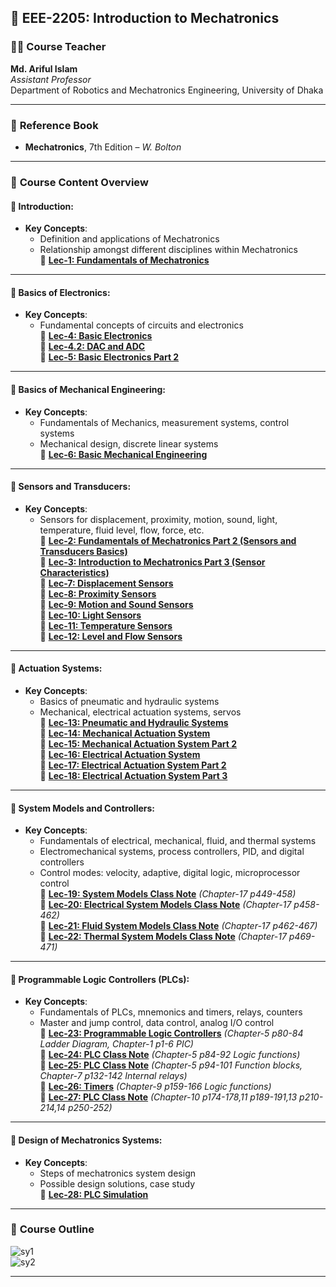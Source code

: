 ## 🤖 **EEE-2205: Introduction to Mechatronics**

### 👨‍🏫 **Course Teacher**  
**Md. Ariful Islam**  
*Assistant Professor*  
Department of Robotics and Mechatronics Engineering, University of Dhaka

---

### 📘 **Reference Book**  
- **Mechatronics**, 7th Edition – *W. Bolton*

---

### 🧠 **Course Content Overview**

#### 🔹 **Introduction:**
- **Key Concepts**:  
  - Definition and applications of Mechatronics  
  - Relationship amongst different disciplines within Mechatronics  
📄 [**Lec-1: Fundamentals of Mechatronics**](./slides/CSE-2205%20Lec%201.pdf)

---

#### 🔹 **Basics of Electronics:**
- **Key Concepts**:  
  - Fundamental concepts of circuits and electronics  
📄 [**Lec-4: Basic Electronics**](./slides/CSE-2205%20Lec%204.pdf)  
📄 [**Lec-4.2: DAC and ADC**](./slides/CSE-2205%20Lec%204-5DAC%20ADC.pdf)  
📄 [**Lec-5: Basic Electronics Part 2**](./slides/CSE-2205%20Lec%205.pdf)

---

#### 🔹 **Basics of Mechanical Engineering:**
- **Key Concepts**:  
  - Fundamentals of Mechanics, measurement systems, control systems  
  - Mechanical design, discrete linear systems  
📄 [**Lec-6: Basic Mechanical Engineering**](./slides/CSE-2205%20Lec%206.pdf)

---

#### 🔹 **Sensors and Transducers:**
- **Key Concepts**:  
  - Sensors for displacement, proximity, motion, sound, light, temperature, fluid level, flow, force, etc.  
📄 [**Lec-2: Fundamentals of Mechatronics Part 2 (Sensors and Transducers Basics)**](./slides/CSE-2205%20Lec%202.pdf)  
📄 [**Lec-3: Introduction to Mechatronics Part 3 (Sensor Characteristics)**](./slides/CSE-2205%20Lec%203.pdf)  
📄 [**Lec-7: Displacement Sensors**](./slides/CSE-2205%20Lec%207.pdf)  
📄 [**Lec-8: Proximity Sensors**](./slides/CSE-2205%20Lec%208.pdf)  
📄 [**Lec-9: Motion and Sound Sensors**](./slides/CSE-2205%20Lec%209.pdf)  
📄 [**Lec-10: Light Sensors**](./slides/CSE-2205%20Lec%2010.pdf)  
📄 [**Lec-11: Temperature Sensors**](./slides/CSE-2205%20Lec%2011.pdf)  
📄 [**Lec-12: Level and Flow Sensors**](./slides/CSE-2205%20Lec%2012.pdf)

---

#### 🔹 **Actuation Systems:**
- **Key Concepts**:  
  - Basics of pneumatic and hydraulic systems  
  - Mechanical, electrical actuation systems, servos  
📄 [**Lec-13: Pneumatic and Hydraulic Systems**](./slides/CSE-2205%20Lec%2013.pdf)  
📄 [**Lec-14: Mechanical Actuation System**](./slides/CSE-2205%20Lec%2014.pdf)  
📄 [**Lec-15: Mechanical Actuation System Part 2**](./slides/CSE-2205%20Lec%2015.pdf)  
📄 [**Lec-16: Electrical Actuation System**](./slides/CSE-2205%20Lec%2016.pdf)  
📄 [**Lec-17: Electrical Actuation System Part 2**](./slides/CSE-2205%20Lec%2017.pdf)  
📄 [**Lec-18: Electrical Actuation System Part 3**](./slides/CSE-2205%20Lec%2018.pdf)

---

#### 🔹 **System Models and Controllers:**
- **Key Concepts**:  
  - Fundamentals of electrical, mechanical, fluid, and thermal systems  
  - Electromechanical systems, process controllers, PID, and digital controllers  
  - Control modes: velocity, adaptive, digital logic, microprocessor control  
📄 [**Lec-19: System Models Class Note**](./slides/CSE-2205%20Lec%2019%20class%20note.pdf) _(Chapter-17 p449-458)_  
📄 [**Lec-20: Electrical System Models Class Note**](./slides/CSE-2205%20Lec%2020%20class%20note.pdf) _(Chapter-17 p458-462)_  
📄 [**Lec-21: Fluid System Models Class Note**](./slides/CSE-2205%20Lec%2021%20lecture%20writings.pdf) _(Chapter-17 p462-467)_  
📄 [**Lec-22: Thermal System Models Class Note**](./slides/CSE-2205%20Lec%2022%20class%20written.pdf) _(Chapter-17 p469-471)_

---

#### 🔹 **Programmable Logic Controllers (PLCs):**
- **Key Concepts**:  
  - Fundamentals of PLCs, mnemonics and timers, relays, counters  
  - Master and jump control, data control, analog I/O control  
📄 [**Lec-23: Programmable Logic Controllers**](./slides/CSE-2205%20Lec%2023.pptx) _(Chapter-5 p80-84 Ladder Diagram, Chapter-1 p1-6 PIC)_  
📄 [**Lec-24: PLC Class Note**](./slides/CSE-2205%20Lec%2024.pdf) _(Chapter-5 p84-92 Logic functions)_  
📄 [**Lec-25: PLC Class Note**](./slides/CSE-2205%20Lec%2025.pdf) _(Chapter-5 p94-101 Function blocks, Chapter-7 p132-142 Internal relays)_  
📄 [**Lec-26: Timers**](./slides/CSE-2205%20Lec%2026.pdf) _(Chapter-9 p159-166 Logic functions)_  
📄 [**Lec-27: PLC Class Note**](./slides/CSE-2205%20Lec%2027.pdf) _(Chapter-10 p174-178,11 p189-191,13 p210-214,14 p250-252)_

---

#### 🔹 **Design of Mechatronics Systems:**
- **Key Concepts**:  
  - Steps of mechatronics system design  
  - Possible design solutions, case study  
📄 [**Lec-28: PLC Simulation**](./slides/CSE-2205%20Lec%2028.pdf)

---

### 📝 **Course Outline**  
![sy1](../extra/sy3.png)  
![sy2](../extra/sy4.png)

---